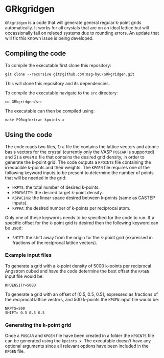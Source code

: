 # GRkgridgen

`GRkgridgen` is a code that will generate general regular k-point
grids automatically. It works for all crystals that are on an ideal
lattice but will occassionally fail on relaxed systems due to rounding
errors. An update that will fix this known issue is being developed.

## Compiling the code

To compile the executable first clone this repository:

```
git clone --recursive git@github.com:msg-byu/GRkgridgen.git
```

This will clone this repository and its dependencies.

To compile the executable navigate to the `src` directory:

```
cd GRkgridgen/src
```

The executable can then be compiled using:

```
make F90=gfortran kpoints.x
```

## Using the code

The code reads two files, 1) a file the contains the lattice vectors
and atomic basis vectors for the crystal (currently only the VASP
`POSCAR` is supported) and 2) a `KPGEN` a file that contains the
desired grid density, in order to generate the k-point grid. The code
outputs a `KPOINTS` file containing the irreducible k-points and their
weights. The `KPGEN` file requires one of the following keyword inputs
to be present to determine the number of points that will be needed in
the grid:

- `NKPTS`: the total number of desired k-points.
- `KPDENSITY`: the desired target k-point density.
- `KSPACING`: the linear space desired between k-points (same as CASTEP inputs).
- `KPPRA`: the desired number of k-points per reciprocal atom.

Only one of these keywords needs to be specified for the code to run.
If a specific offset for the k-point grid is desired then the
following keyword can be used:

- `SHIFT`: the shift away from the origin for the k-point grid
  (expressed in fractions of the reciprocal lattice vectors).

### Example input files

To generate a grid with a k-point density of 5000 k-points per
reciprocal Angstrom cubed and have the code determine the best offset
the `KPGEN` input file would be:

```
KPDENSITY=5000
```

To generate a grid with an offset of [0.5, 0.5, 0.5], expressed as
fractions of the reciprocal lattice vectors, and 500 k-points the
`KPGEN` input file would be:

```
NKPTS=500
SHIFT= 0.5 0.5 0.5
```

### Generating the k-point grid

Once a `POSCAR` and `KPGEN` file have been created in a folder the
`KPOINTS` file can be generated using the `kpoints.x`. The executable
doesn't have any optional arguments since all relevant options have
been included in the `KPGEN` file.